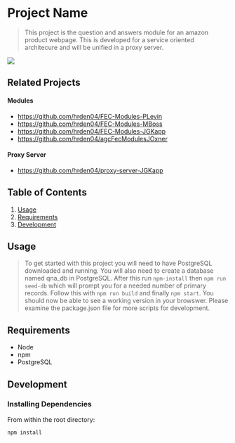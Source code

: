 # Project Name

> This project is the question and answers module for an amazon product webpage. This is developed for a service oriented architecure and will be unified in a proxy server.

![](CloneAzonDemo.gif)

## Related Projects

  #### Modules
  - https://github.com/hrden04/FEC-Modules-PLevin
  - https://github.com/hrden04/FEC-Modules-MBoss
  - https://github.com/hrden04/FEC-Modules-JGKapp
  - https://github.com/hrden04/agcFecModulesJOxner

  #### Proxy Server
  - https://github.com/hrden04/proxy-server-JGKapp

## Table of Contents

1. [Usage](#Usage)
1. [Requirements](#requirements)
1. [Development](#development)

## Usage

> To get started with this project you will need to have PostgreSQL downloaded and running. You will also need to create a database named qna_db in PostgreSQL. After this run `npm-install` then `npm run seed-db` which will prompt you for a needed number of primary records. Follow this with `npm run build` and finally `npm start`. You should now be able to see a working version in your browswer. Please examine the package.json file for more scripts for development.

## Requirements

- Node
- npm
- PostgreSQL

## Development

### Installing Dependencies

From within the root directory:

```sh
npm install
```

